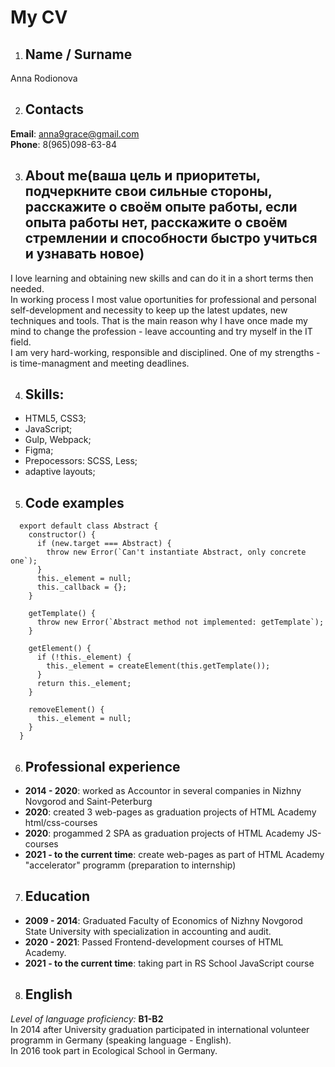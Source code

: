 #  My CV    

1. ## Name / Surname    
  Anna Rodionova  

2. ## Contacts    
  **Email**: anna9grace@gmail.com  
  **Phone**: 8(965)098-63-84  

3. ## About me(ваша цель и приоритеты, подчеркните свои сильные стороны, расскажите о своём опыте работы, если опыта работы нет, расскажите о своём стремлении и способности быстро учиться и узнавать новое)    
  I love learning and obtaining new skills and can do it in a short terms then needed.  
  In working process I most value oportunities for professional and personal self-development and necessity to keep up the latest updates, new techniques and tools. That is the main reason why I have once made my mind to change the profession - leave accounting and try myself in the IT field.  
  I am very hard-working, responsible and disciplined. One of my strengths - is time-managment and meeting deadlines.  

4. ## Skills:    
  * HTML5, CSS3;
  * JavaScript;
  * Gulp, Webpack;
  * Figma;
  * Prepocessors: SCSS, Less;
  * adaptive layouts;

5. ## Code examples  

  ```
    export default class Abstract {
      constructor() {
        if (new.target === Abstract) {
          throw new Error(`Can't instantiate Abstract, only concrete one`);
        }
        this._element = null;
        this._callback = {};
      }

      getTemplate() {
        throw new Error(`Abstract method not implemented: getTemplate`);
      }

      getElement() {
        if (!this._element) {
          this._element = createElement(this.getTemplate());
        }
        return this._element;
      }

      removeElement() {
        this._element = null;
      }
    }
  ```

6. ## Professional experience    
  * **2014 - 2020**: worked as Accountor in several companies in Nizhny Novgorod and Saint-Peterburg
  * **2020**: created 3 web-pages as graduation projects of HTML Academy html/css-courses
  * **2020**: progammed 2 SPA as graduation projects of HTML Academy JS-courses
  * **2021 - to the current time**: create web-pages as part of HTML Academy "accelerator" programm (preparation to internship)  

7. ## Education    
  * **2009 - 2014**: Graduated Faculty of Economics of Nizhny Novgorod State University with specialization in accounting and audit.
  * **2020 - 2021**: Passed Frontend-development courses of HTML Academy.
  * **2021 - to the current time**: taking part in RS School JavaScript course  

8. ## English    
  *Level of language proficiency:* **B1-B2**  
  In 2014 after University graduation participated in international volunteer programm in Germany (speaking language - English).  
  In 2016 took part in Ecological School in Germany.
